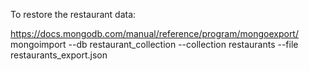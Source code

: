 To restore the restaurant data:
  
https://docs.mongodb.com/manual/reference/program/mongoexport/ 
mongoimport --db restaurant_collection --collection restaurants --file restaurants_export.json


